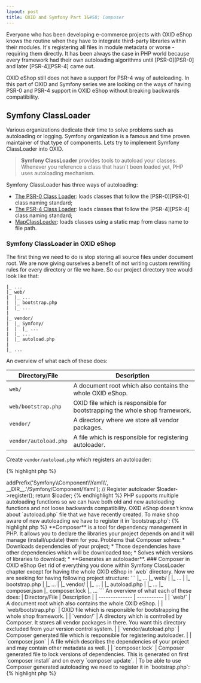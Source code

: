 ```yaml
---
layout: post
title: OXID and Symfony Part 1&#58; Composer
---
```


Everyone who has been developing e-commerce projects with OXID eShop knows the routine when they have to integrate third-party libraries within their modules. It's registering all files in module metadata or worse - requiring them directly. It has been always the case in PHP world because every framework had their own autoloading algorithms until [PSR-0][PSR-0] and later [PSR-4][PSR-4] came out.

OXID eShop still does not have a support for PSR-4 way of autoloading. In this part of OXID and Symfony series we are looking on the ways of having PSR-0 and PSR-4 support in OXID eShop without breaking backwards compatibility.

<!--more-->

## Symfony ClassLoader

Various organizations dedicate their time to solve problems such as autoloading or logging. Symfony organization is a famous and time proven maintainer of that type of components. Lets try to implement Symfony ClassLoader into OXID.

> **Symfony ClassLoader** provides tools to autoload your classes. Whenever you reference a class that hasn't been loaded yet, PHP uses autoloading mechanism.

Symfony ClassLoader has three ways of autoloading:

* [The PSR-0 Class Loader](http://symfony.com/doc/current/components/class_loader/class_loader.html): loads classes that follow the [PSR-0][PSR-0] class naming standard;
* [The PSR-4 Class Loader](http://symfony.com/doc/current/components/class_loader/psr4_class_loader.html): loads classes that follow the [PSR-4][PSR-4] class naming standard;
* [MapClassLoader](http://symfony.com/doc/current/components/class_loader/map_class_loader.html): loads classes using a static map from class name to file path.

### Symfony ClassLoader in OXID eShop

The first thing we need to do is stop storing all source files under document root. We are now giving ourselves a benefit of not writing custom rewriting rules for every directory or file we have. So our project directory tree would look like that:

```
|_ ...
|_ web/
|  |_ ...
|  |_ bootstrap.php
|  |_ ...
|
|_ vendor/
|  |_ Symfony/
|  |  |_ ...
|  |_ ...
|  |_ autoload.php
|
|_ ...
```

An overview of what each of these does:

| Directory/File | Description |
| -------------- | ----------- |
| `web/` | A document root which also contains the whole OXID eShop. |
| `web/bootstrap.php` | OXID file which is responsible for bootstrapping the whole shop framework. |
| `vendor/` | A directory where we store all vendor packages. |
| `vendor/autoload.php` | A file which is responsible for registering autoloader. |

Create `vendor/autoload.php` which registers an autoloader:

{% highlight php %}
<?php
// file: vendor/autoload.php

require_once __DIR__.'/Symfony/Component/ClassLoader/Psr4ClassLoader.php';

use Symfony\Component\ClassLoader\Psr4ClassLoader;

$loader = new Psr4ClassLoader();

// Register packages following PSR-4
$loader->addPrefix('Symfony\\Component\\Yaml\\', __DIR__.'/Symfony/Component/Yaml');

// Register autoloader
$loader->register();

return $loader;
{% endhighlight %}

PHP supports multiple autoloading functions so we can have both old and new autoloading functions and not loose backwards compatibility. OXID eShop doesn't know about `autoload.php` file that we have recently created. To make shop aware of new autoloading we have to register it in `bootstrap.php`:

{% highlight php %}
<?php
// file: web/bootstrap.php

// ...

// Register Symfony ClassLoader autoloader
require_once __DIR__ . '/../vendor/autoload.php';

// custom functions file
require_once OX_BASE_PATH . 'modules/functions.php';

// ...
{% endhighlight %}

Now we have a full support for PSR-0 and PSR-4 in OXID eShop. Usage of third-party libraries is now much simpler because we do not need to adapt them to work with OXID autoloader. We put libraries in vendor directory and register them in `autoload.php`.

## Composer

To be able to register third-party library to Symfony ClassLoader you must know what kind of autoloading it uses. Fact that we need to register libraries in `autoload.php` raises the question if this can be automated.

> **Composer** is a tool for dependency management in PHP. It allows you to declare the libraries your project depends on and it will manage (install/update) them for you.

Problems that Composer solves:

* Downloads dependencies of your project;
* Those dependencies have other dependencies which will be downloaded too;
* Solves which versions of libraries to download;
* **Generates an autoloader**.

### Composer in OXID eShop

Get rid of everything you done within Symfony ClassLoader chapter except for having the whole OXID eShop in `web` directory. Now we are seeking for having following project structure:

```
|_ ...
|_ web/
|  |_ ...
|  |_ bootstrap.php
|  |_ ...
|
|_ vendor/
|  |_ ...
|  |_ autoload.php
|
|_ ...
|_ composer.json
|_ composer.lock
|_ ...
```

An overview of what each of these does:

| Directory/File | Description |
| -------------- | ----------- |
| `web/` | A document root which also contains the whole OXID eShop. |
| `web/bootstrap.php` | OXID file which is responsible for bootstrapping the whole shop framework. |
| `vendor/` | A directory which is controlled by Composer. It stores all vendor packages in there. You want this directory excluded from your version control system. |
| `vendor/autoload.php` | Composer generated file which is responsible for registering autoloader. |
| `composer.json` | A file which describes the dependencies of your project and may contain other metadata as well. |
| `composer.lock` | Composer generated file to lock versions of dependencies. This is generated on first `composer install` and on every `composer update`. |

To be able to use Composer generated autoloading we need to register it in `bootstrap.php`:

{% highlight php %}
<?php
// file: web/bootstrap.php

// ...

// Register Composer autoloader
require_once __DIR__ . '/../vendor/autoload.php';

// custom functions file
require_once OX_BASE_PATH . 'modules/functions.php';

// ...
{% endhighlight %}

Lets assume we want to use monolog in our project. So our `composer.json` would like like so:

{% highlight json %}
{
    "require": {
        "monolog/monolog": "~1.13.1"
    }
}
{% endhighlight %}

After running `composer install` or `composer update` (you have to have Composer installled in your system, read [official guide](https://getcomposer.org/doc/00-intro.md#globally) on how to do that) it downloads all dependencies in `vendor` directory (by default) and generates `autoload.php` which is responsible for registering an autoloader.

Now you are able to use any class/interface/trait which is autoloaded by Composer in your OXID project.

## Why did I bother writing about Symfony ClassLoader?

Symfony ClassLoader chapter was written for learning purpose to show what problem Composer is designed to solve.

## OXID and Symfony post series

You may be questioning yourself what this post has to do with Symfony because the result that we've achieved during this post does not involve having any Symfony components integrated in OXID. It is a preparation post for having Symfony components which will be covered in Part 2 and Part 3 of this post series.

## Further reading

* [Composer: What & Why](http://nelm.io/blog/2011/12/composer-part-1-what-why/)
* [Composer Introduction](https://getcomposer.org/doc/00-intro.md)
* [The composer.json Schema](https://getcomposer.org/doc/04-schema.md)
* [Composer: It's All About the Lock File](https://blog.engineyard.com/2014/composer-its-all-about-the-lock-file)

[PSR-0]: http://www.php-fig.org/psr/psr-0/
[PSR-4]: http://www.php-fig.org/psr/psr-4/
